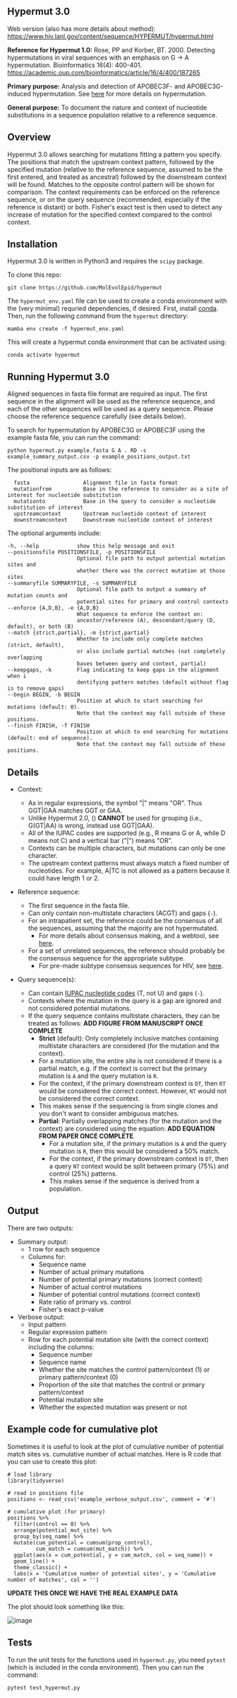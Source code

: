 ## Hypermut 3.0

Web version (also has more details about method): https://www.hiv.lanl.gov/content/sequence/HYPERMUT/hypermut.html

**Reference for Hypermut 1.0:**
Rose, PP and Korber, BT. 2000. Detecting hypermutations in viral sequences with an emphasis on G -> A hypermutation. Bioinformatics 16(4): 400-401.\
https://academic.oup.com/bioinformatics/article/16/4/400/187265

**Primary purpose:** Analysis and detection of APOBEC3F- and APOBEC3G-induced hypermutation. 
See [here](https://www.hiv.lanl.gov/content/sequence/HYPERMUT/Readme.html) for more details on hypermutation. 

**General purpose:** To document the nature and context of nucleotide substitutions in a sequence population relative to a reference sequence.

## Overview

Hypermut 3.0 allows searching for mutations fitting a pattern you specify. 
The positions that match the upstream context pattern, followed by the specified mutation (relative to the reference sequence, 
assumed to be the first entered, and treated as ancestral) followed by the downstream context will be found. 
Matches to the opposite control pattern will be shown for comparison. 
The context requirements can be enforced on the reference sequence, or on the query sequence (recommended, especially if the reference is distant) or both. 
Fisher's exact test is then used to detect any increase of mutation for the specified context compared to the control context.

## Installation

Hypermut 3.0 is written in Python3 and requires the `scipy` package. 

To clone this repo:

```
git clone https://github.com/MolEvolEpid/hypermut
```

The `hypermut_env.yaml` file can be used to create a conda environment with the (very minimal) requried dependencies, if desired. First, install [conda](https://github.com/conda-forge/miniforge). Then, run the following command from the `hypermut` directory:

```
mamba env create -f hypermut_env.yaml
```

This will create a hypermut conda environment that can be activated using:

```
conda activate hypermut
```

## Running Hypermut 3.0

Aligned sequences in fasta file format are required as input.
The first sequence in the alignment will be used as the reference sequence, and each of the other sequences will be used as a query sequence. 
Please choose the reference sequence carefully (see details below). 

To search for hypermutation by APOBEC3G or APOBEC3F using the example fasta file, you can run the command:

```
python hypermut.py example.fasta G A . RD -s example_summary_output.csv -p example_positions_output.txt
```

The positional inputs are as follows:

```
  fasta                 Alignment file in fasta format
  mutationfrom          Base in the reference to consider as a site of interest for nucleotide substitution
  mutationto            Base in the query to consider a nucleotide substitution of interest
  upstreamcontext       Upstream nucleotide context of interest
  downstreamcontext     Downstream nucleotide context of interest
```

The optional arguments include:

```
-h, --help            show this help message and exit
--positionsfile POSITIONSFILE, -p POSITIONSFILE
                      Optional file path to output potential mutation sites and
                      whether there was the correct mutation at those sites
--summaryfile SUMMARYFILE, -s SUMMARYFILE
                      Optional file path to output a summary of mutation counts and
                      potential sites for primary and control contexts
--enforce {A,D,B}, -e {A,D,B}
                      What sequence to enforce the context on:
                      ancestor/reference (A), descendant/query (D, default), or both (B)
--match {strict,partial}, -m {strict,partial}
                      Whether to include only complete matches (strict, default),
                      or also include partial matches (not completely overlapping
                      bases between query and context, partial)
--keepgaps, -k        Flag indicating to keep gaps in the alignment when i
                      dentifying pattern matches (default without flag is to remove gaps)
--begin BEGIN, -b BEGIN
                      Position at which to start searching for mutations (default: 0).
                      Note that the context may fall outside of these positions.
--finish FINISH, -f FINISH
                      Position at which to end searching for mutations (default: end of sequence).
                      Note that the context may fall outside of these positions.
```

## Details

- Context:
  - As in regular expressions, the symbol "|" means "OR". Thus GGT|GAA matches GGT or GAA.
  - Unlike Hypermut 2.0, () **CANNOT** be used for grouping (i.e.,  G(GT|AA) is wrong, instead use GGT|GAA).
  - All of the IUPAC codes are supported (e.g., R means G or A, while D means not C) and a vertical bar ("|") means "OR".
  - Contexts can be multiple characters, but mutations can only be one character. 
  - The upstream context patterns must always match a fixed number of nucleotides.
    For example, A|TC is not allowed as a pattern because it could have length 1 or 2.
- Reference sequence:
  - The first sequence in the fasta file.
  - Can only contain non-multistate characters (ACGT) and gaps (`-`).
  - For an intrapatient set, the reference could be the consensus of all the sequences, assuming that the majority are not hypermutated.
    - For more details about consensus making, and a webtool, see [here](https://www.hiv.lanl.gov/content/sequence/CONSENSUS/consensus.html).
  - For a set of unrelated sequences, the reference should probably be the consensus sequence for the appropriate subtype.
    - For pre-made subtype consensus sequences for HIV, see [here](https://www.hiv.lanl.gov/content/sequence/NEWALIGN/align.html). 
  
- Query sequence(s):
  - Can contain [IUPAC nucleotide codes](https://www.bioinformatics.org/sms/iupac.html) (T, not U) and gaps (`-`).
  - Contexts where the mutation in the query is a gap are ignored and not considered potential mutations.
  - If the query sequence contains multistate characters, they can be treated as follows: **ADD FIGURE FROM MANUSCRIPT ONCE COMPLETE**
    - **Strict** (default): Only completely inclusive matches containing multistate characters are considered (for the mutation and the context). 
     - For a mutation site, the entire site is not considered if there is a partial match, e.g. if the context is correct but the primary mutation is `A` and the query mutation is `R`. 
      - For the context, if the primary downstream context is `DT`, then `RT` would be considered the correct context. However, `NT` would not be considered the correct context. 
      - This makes sense if the sequencing is from single clones and you don't want to consider ambiguous matches.
    - **Partial**: Partially overlapping matches (for the mutation and the context) are considered using the equation: **ADD EQUATION FROM PAPER ONCE COMPLETE**.  
       - For a mutation site, if the primary mutation is `A` and the query mutation is `R`, then this would be considered a 50% match. 
      - For the context, if the primary downstream context is `DT`, then a query `NT` context would be split between primary (75%) and control (25%) patterns. 
      - This makes sense if the sequence is derived from a population.
 

## Output

There are two outputs:

- Summary output:
  - 1 row for each sequence
  - Columns for:
    - Sequence name
    - Number of actual primary mutations 
    - Number of potential primary mutations (correct context)
    - Number of actual control mutations 
    - Number of potential control mutations (correct context)
    - Rate ratio of primary vs. control
    - Fisher's exact p-value
- Verbose output:
  - Input pattern
  - Regular expression pattern
  - Row for each potential mutation site (with the correct context) including the columns:
    - Sequence number
    - Sequence name
    - Whether the site matches the control pattern/context (1) or primary pattern/context (0)
    - Proportion of the site that matches the control or primary pattern/context
    - Potential mutation site
    - Whether the expected mutation was present or not

## Example code for cumulative plot

Sometimes it is useful to look at the plot of cumulative number of potential match sites vs. cumulative number of actual matches. Here is R code that you can use to create this plot:

```
# load library
library(tidyverse)

# read in positions file
positions <- read_csv('example_verbose_output.csv', comment = '#')

# cumulative plot (for primary)
positions %>% 
  filter(control == 0) %>% 
  arrange(potential_mut_site) %>% 
  group_by(seq_name) %>% 
  mutate(cum_potential = cumsum(prop_control),
         cum_match = cumsum(mut_match)) %>% 
  ggplot(aes(x = cum_potential, y = cum_match, col = seq_name)) +
  geom_line() +
  theme_classic() +
  labs(x = 'Cumulative number of potential sites', y = 'Cumulative number of matches', col = '')
```

**UPDATE THIS ONCE WE HAVE THE REAL EXAMPLE DATA**

The plot should look something like this:

![image](https://github.com/user-attachments/assets/c6ff33a5-dd67-466c-acda-eb42e9db93c0)


## Tests

To run the unit tests for the functions used in `hypermut.py`, you need `pytest` (which is included in the conda environment). Then you can run the command:

```
pytest test_hypermut.py
```
